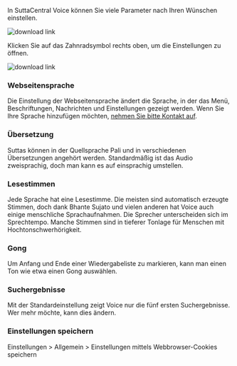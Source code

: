 In SuttaCentral Voice können Sie viele Parameter nach Ihren Wünschen einstellen.

![download link](https://github.com/sc-voice/sc-voice/blob/master/src/assets/wheel-de.png?raw=true)

Klicken Sie auf das Zahnradsymbol rechts oben, um die Einstellungen zu öffnen.

![download link](https://github.com/sc-voice/sc-voice/blob/master/src/assets/settings-de.png?raw=true)

### Webseitensprache
Die Einstellung der Webseitensprache ändert die Sprache, in der das Menü, Beschriftungen, Nachrichten und Einstellungen gezeigt werden. Wenn Sie Ihre Sprache hinzufügen möchten, [nehmen Sie bitte Kontakt auf](https://discourse.suttacentral.net/t/wanted-translator-for-sc-voice-interface/13928).

### Übersetzung
Suttas können in der Quellsprache Pali und in verschiedenen Übersetzungen angehört werden. Standardmäßig ist das Audio zweisprachig, doch man kann es auf einsprachig umstellen.

### Lesestimmen
Jede Sprache hat eine Lesestimme. Die meisten sind automatisch erzeugte Stimmen, doch dank Bhante Sujato und vielen anderen hat Voice auch einige menschliche Sprachaufnahmen. Die Sprecher unterscheiden sich im Sprechtempo. Manche Stimmen sind in tieferer Tonlage für Menschen mit Hochtonschwerhörigkeit.

### Gong
Um Anfang und Ende einer Wiedergabeliste zu markieren, kann man einen Ton wie etwa einen Gong auswählen.

### Suchergebnisse
Mit der Standardeinstellung zeigt Voice nur die fünf ersten Suchergebnisse. Wer mehr möchte, kann dies ändern.

### Einstellungen speichern

Einstellungen > Allgemein > Einstellungen mittels Webbrowser-Cookies speichern
